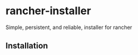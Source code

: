 # rancher-installer
Simple, persistent, and reliable, installer for rancher

## Installation
```

```
